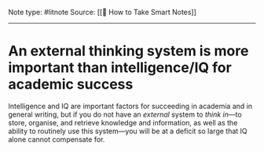 Note type: #litnote 
Source: [[📖 How to Take Smart Notes]]

---
# An external thinking system is more important than intelligence/IQ for academic success

Intelligence and IQ are important factors for succeeding in academia and in general writing, but if you do not have an _external_ system to _think in_—to store, organise, and retrieve knowledge and information, as well as the ability to routinely use this system—you will be at a deficit so large that IQ alone cannot compensate for.